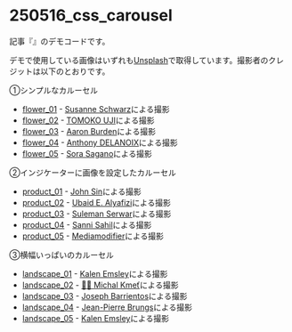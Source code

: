 # 250516_css_carousel
記事『』のデモコードです。

デモで使用している画像はいずれも[Unsplash](https://unsplash.com/)で取得しています。撮影者のクレジットは以下のとおりです。

①シンプルなカルーセル
- [flower_01](https://unsplash.com/ja/%E5%86%99%E7%9C%9F/%E3%82%AF%E3%83%AD%E3%83%BC%E3%82%BA%E3%82%A2%E3%83%83%E3%83%97%E5%86%99%E7%9C%9F%E3%81%AE%E3%82%AA%E3%83%AC%E3%83%B3%E3%82%B8%E8%89%B2%E3%81%AE%E3%82%B1%E3%82%B7%E3%81%AE%E8%8A%B1-qUACwpVjwoM) -  [Susanne Schwarz](https://unsplash.com/ja/@lennonsdaughter)による撮影
- [flower_02](https://unsplash.com/ja/%E5%86%99%E7%9C%9F/%E6%98%BC%E9%96%93%E3%81%AE%E7%99%BD%E3%81%84%E7%A9%BA%E3%81%AE%E4%B8%8B%E3%81%AB%E3%83%94%E3%83%B3%E3%82%AF%E3%81%A8%E7%99%BD%E3%81%AE%E8%8A%B1-kxvn1ogpTtE) -  [TOMOKO UJI](https://unsplash.com/ja/@ujitomo)による撮影
- [flower_03](https://unsplash.com/ja/%E5%86%99%E7%9C%9F/%E7%99%BD%E3%81%84%E8%8A%B1%E3%81%AE%E6%B5%85%E3%81%84%E3%83%94%E3%83%B3%E3%83%88%E5%86%99%E7%9C%9F-yzgF-AQt1sQ) -  [Aaron Burden](https://unsplash.com/ja/@aaronburden)による撮影
- [flower_04](https://unsplash.com/ja/%E5%86%99%E7%9C%9F/%E7%99%BD%E3%81%84%E8%8A%B1%E3%81%AE%E6%B5%85%E3%81%84%E7%84%A6%E7%82%B9%E6%92%AE%E5%BD%B1-urUdKCxsTUI) -  [Anthony DELANOIX](https://unsplash.com/ja/@anthonydelanoix)による撮影
- [flower_05](https://unsplash.com/ja/%E5%86%99%E7%9C%9F/%E5%92%B2%E3%81%8F%E9%9D%92%E3%81%84%E8%8A%B1%E3%81%B3%E3%82%89%E3%81%AE%E3%82%AF%E3%83%AD%E3%83%BC%E3%82%BA%E3%82%A2%E3%83%83%E3%83%97%E5%86%99%E7%9C%9F-F6ZzivdSQ5k) -  [Sora Sagano](https://unsplash.com/ja/@sorasagano)による撮影

②インジケーターに画像を設定したカルーセル
- [product_01](https://unsplash.com/ja/%E5%86%99%E7%9C%9F/%E7%99%BD%E3%81%84%E6%A3%9A%E3%81%AE%E4%B8%8A%E3%81%AB%E7%BD%AE%E3%81%8B%E3%82%8C%E3%81%9F%E7%B7%91%E8%89%B2%E3%81%AE%E3%83%A9%E3%82%B8%E3%82%AA-kVjagkIY3bQ) -  [John Sin](https://unsplash.com/ja/@qoph_s)による撮影
- [product_02](https://unsplash.com/ja/%E5%86%99%E7%9C%9F/%E3%82%B9%E3%82%BF%E3%83%B3%E3%83%89%E3%81%AE%E4%B8%8A%E3%81%AB%E7%BD%AE%E3%81%8B%E3%82%8C%E3%81%9F%E9%A6%99%E6%B0%B4%E3%81%AE%E3%83%9C%E3%83%88%E3%83%AB-_3i9GiOc6i0) -  [Ubaid E. Alyafizi](https://unsplash.com/ja/@ibnualyafizi)による撮影
- [product_03](https://unsplash.com/ja/%E5%86%99%E7%9C%9F/%E3%83%94%E3%83%B3%E3%82%AF%E3%81%AE%E8%83%8C%E6%99%AF%E3%81%AB%E8%96%AC%E3%81%AE%E3%83%9C%E3%83%88%E3%83%AB-tFTWq1R3ukQ) -  [Suleman Serwar](https://unsplash.com/ja/@musi_studio)による撮影
- [product_04](https://unsplash.com/ja/%E5%86%99%E7%9C%9F/%E7%99%BD%E3%81%84%E7%AE%B1%E3%81%AE%E4%B8%8A%E3%81%AB%E7%BD%AE%E3%81%8B%E3%82%8C%E3%81%9F%E8%B5%A4%E3%81%84%E8%8A%B1%E7%93%B6-t7qnV7V0qKc) -  [Sanni Sahil](https://unsplash.com/ja/@sannisahil)による撮影
- [product_05](https://unsplash.com/ja/%E5%86%99%E7%9C%9F/%E7%99%BD%E3%81%84%E3%83%9C%E3%83%BC%E3%83%AB%E3%81%8C%E5%85%A5%E3%81%A3%E3%81%9F%E7%99%BD%E3%81%84%E3%83%9C%E3%82%A6%E3%83%AB-zdHbEJ2TKQA) -  [Mediamodifier](https://unsplash.com/ja/@mediamodifier)による撮影


③横幅いっぱいのカルーセル
- [landscape_01](https://unsplash.com/ja/%E5%86%99%E7%9C%9F/%E6%B0%B4%E5%9F%9F%E3%82%92%E6%A8%AA%E5%88%87%E3%82%8B%E7%B7%91%E3%81%AE%E5%B1%B1-Bkci_8qcdvQ) -  [Kalen Emsley](https://unsplash.com/ja/@kalenemsley)による撮影
- [landscape_02](https://unsplash.com/ja/%E5%86%99%E7%9C%9F/%E6%98%BC%E9%96%93%E3%81%AE%E6%9B%87%E3%82%8A%E7%A9%BA%E3%81%AE%E4%B8%8B%E5%BA%83%E3%81%84%E9%87%8E%E8%8D%89%E3%81%AE%E4%B8%8A%E3%81%AB%E9%80%A0%E5%B2%A9-M9O6GRrEEDY) -  [🧔‍♂️ Michal Kmeť](https://unsplash.com/ja/@mitko)による撮影
- [landscape_03](https://unsplash.com/ja/%E5%86%99%E7%9C%9F/%E7%B7%91%E3%81%A8%E8%8C%B6%E8%89%B2%E3%81%AE%E5%B4%96%E3%81%AE%E9%A2%A8%E6%99%AF%E5%86%99%E7%9C%9F-xcC5ozHk_N8) -  [Joseph Barrientos](https://unsplash.com/ja/@jbcreate_)による撮影
- [landscape_04](https://unsplash.com/ja/%E5%86%99%E7%9C%9F/%E5%B1%B1%E3%81%AE%E5%BE%8C%E3%82%8D%E3%81%AB%E3%81%82%E3%82%8B%E7%81%B0%E8%89%B2%E3%81%AE%E9%81%93-2SOoG8-xbCA) -  [Jean-Pierre Brungs](https://unsplash.com/ja/@johnnyabroad)による撮影
- [landscape_05](https://unsplash.com/ja/%E5%86%99%E7%9C%9F/%E6%9C%A8%E3%80%85%E3%81%AB%E5%9B%B2%E3%81%BE%E3%82%8C%E3%81%9F%E6%B0%B4%E5%9F%9F-_LuLiJc1cdo) -  [Kalen Emsley](https://unsplash.com/ja/@kalenemsley)による撮影